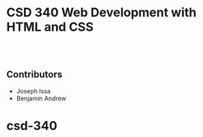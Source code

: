 <h1>CSD 340 Web Development with HTML and CSS</h1>
<br />
<br />
<h2>Contributors</h2>
<ul>
  <li>Joseph Issa</li>
  <li>Benjamin Andrew</li>
</ul>

# csd-340
